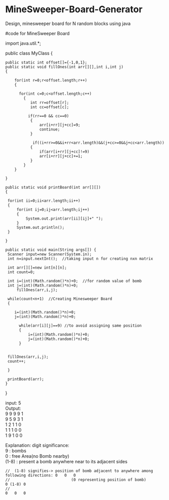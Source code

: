 # MineSweeper-Board-Generator
Design, minesweeper board for N random blocks using java

#code for MineSweeper Board

import java.util.*;

public class MyClass {
    
    public static int offset[]={-1,0,1}; 
    public static void fillOnes(int arr[][],int i,int j)
    {
        
        for(int r=0;r<offset.length;r++)
        {
          
          for(int c=0;c<offset.length;c++)
            {
               int rr=offset[r];
               int cc=offset[c];
              
              if(rr==0 && cc==0)
               {
                   arr[i+rr][j+cc]=9;
                   continue;
               }
               
                if((i+rr>=0&&i+rr<arr.length)&&(j+cc>=0&&j+cc<arr.length))
               {
                   if(arr[i+rr][j+cc]!=9)
                   arr[i+rr][j+cc]+=1;
               }
            }
        }
    
    }
    
    public static void printBoard(int arr[][])
    {
            
     for(int ii=0;ii<arr.length;ii++)
     {
         for(int ij=0;ij<arr.length;ij++)
         {
             System.out.print(arr[ii][ij]+" ");
         }
         System.out.println();
     }
     
    }
    
    public static void main(String args[]) {
     Scanner input=new Scanner(System.in); 
     int n=input.nextInt();  //taking input n for creating nxn matrix
     
     int arr[][]=new int[n][n];
     int count=0;
     
     int i=(int)(Math.random()*n)+0;  //for random value of bomb
     int j=(int)(Math.random()*n)+0;
         fillOnes(arr,i,j);
     
     while(count<n+1)  //Creating Minesweeper Board
     {
    
        i=(int)(Math.random()*n)+0;
        j=(int)(Math.random()*n)+0;
          
          while(arr[i][j]==9) //to avoid assigning same position
          {
              i=(int)(Math.random()*n)+0;
              j=(int)(Math.random()*n)+0;
          }
          
      
     fillOnes(arr,i,j);
     count++;
     
     }
    
     printBoard(arr); 
    }

}


 input: 5<br>
 Output:<br>
              9 9 9 9 1 <br>
              9 5 9 3 1 <br>
              1 2 1 1 0 <br>
              1 1 1 0 0 <br>
              1 9 1 0 0 <br>

Explanation: digit significance:<br>
                   9 : bombs<br>
                   0 : free Area(no Bomb nearby)<br>
               (1-8) : present a bomb anywhere near to its adjacent sides<br>
     
    //  (1-8) signifies-> position of bomb adjacent to anywhere among following directions: 0   0   0
    //                           (0 representing position of bomb)                          0 (1-8) 0
    //                                                                                      0   0   0
               
